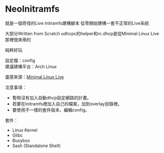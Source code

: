# NeoInitramfs

就是一個奇怪的Live Initramfs建構腳本
從零開始建構一套不正常的Live系統

大部分Written from Scratch
udhcpc的helper和rc.dhcp是從Minimal Linux Live那裡借來用的

純粹好玩

設定檔：config  
建議建構平台：Arch Linux

靈感來源：[Minimal Linux Live](https://github.com/ivandavidov/minimal)

注意事項：

* 暫時沒有加入自動dhcp設定網路的計畫。
* 若要在Initramfs裡加入自己的檔案，加到overlay目錄裡。
* 要使用不一樣的套件版本，編輯config。

套件：

+ Linux Kernel
+ Glibc
+ Busybox
+ Sash (Standalone Shell)

